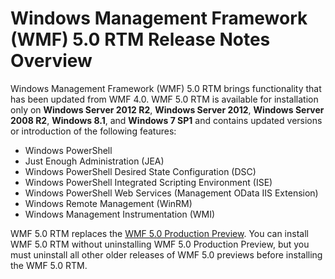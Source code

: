 # Windows Management Framework (WMF) 5.0 RTM Release Notes Overview

Windows Management Framework (WMF) 5.0 RTM brings functionality that has been updated from WMF 4.0. WMF 5.0 RTM is available for installation only on **Windows Server 2012 R2**, **Windows Server 2012**, **Windows Server 2008 R2**, **Windows 8.1**, and **Windows 7 SP1** and contains updated versions or introduction of the following features:

- Windows PowerShell
- Just Enough Administration (JEA)
- Windows PowerShell Desired State Configuration (DSC)
- Windows PowerShell Integrated Scripting Environment (ISE)
- Windows PowerShell Web Services (Management OData IIS Extension) 
- Windows Remote Management (WinRM)
- Windows Management Instrumentation (WMI) 

WMF 5.0 RTM replaces the [WMF 5.0 Production Preview](http://blogs.msdn.com/b/powershell/archive/2015/08/31/windows-management-framework-5-0-production-preview-is-now-available.aspx). You can install WMF 5.0 RTM without uninstalling WMF 5.0 Production Preview, but you must uninstall all other older releases of WMF 5.0 previews before installing the WMF 5.0 RTM.
